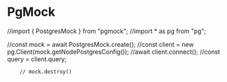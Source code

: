 # PgMock 
//import { PostgresMock } from "pgmock";
//import * as pg from "pg";

//const mock = await PostgresMock.create();
        //const client = new pg.Client(mock.getNodePostgresConfig());
        //await client.connect();
        //const query = client.query;

        // mock.destroy()